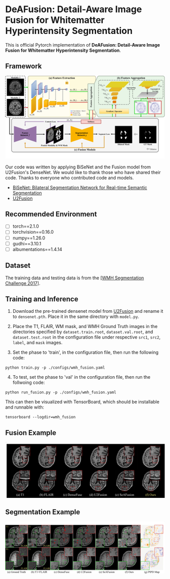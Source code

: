 # DeAFusion: Detail-Aware Image Fusion for Whitematter Hyperintensity Segmentation

This is official Pytorch implementation of **DeAFusion: Detail-Aware Image Fusion for Whitematter Hyperintensity Segmentation**.

## Framework
![framework](./assets/framework.jpg)

Our code was written by applying BiSeNet and the Fusion model from U2Fusion's DenseNet. We would like to thank those who have shared their code. Thanks to everyone who contributed code and models.

- [BiSeNet: Bilateral Segmentation Network for Real-time Semantic Segmentation](https://github.com/CoinCheung/BiSeNet) 
- [U2Fusion](https://github.com/ytZhang99/U2Fusion-pytorch)


## Recommended Environment
- [ ] torch==2.1.0
- [ ] torchvision==0.16.0
- [ ] numpy==1.26.0
- [ ] gudhi==3.10.1
- [ ] albumentations==1.4.14

## Dataset
The training data and testing data is from the [[WMH Segmentation Challenge 2017]](https://wmh.isi.uu.nl).


## Training and Inference

1. Download the pre-trained densenet model from [U2Fusion](https://github.com/ytZhang99/U2Fusion-pytorch/tree/master/model/model.pth) and rename it to `densenet.pth`. Place it in the same directory with `model.py`.

2. Place the T1, FLAIR, WM mask, and WMH Ground Truth images in the directories specified by `dataset.train.root`, `dataset.val.root`, and `dataset.test.root` in the configuration file under respective `src1`, `src2`, `label`, and `mask` images.

3. Set the phase to 'train', in the configuration file, then run the following code:
```
python train.py -p ./configs/wmh_fusion.yaml
```
4. To test, set the phase to 'val' in the configuration file, then run the follwoing code:
```
python run_fusion.py -p ./configs/wmh_fusion.yaml
```


This can then be visualized with TensorBoard, which should be installable and runnable with:
```
tensorboard --logdir=wmh_fusion
```

## Fusion Example
![fusion_example](./assets/fusion_example.jpg)

## Segmentation Example
![fusion_example](./assets/segmentation_example.jpg)
<!-- 
## Citation
The following paper might be cited:
```
@article{xu2020u2fusion,
  title={U2Fusion: A unified unsupervised image fusion network},
  author={Xu, Han and Ma, Jiayi and Jiang, Junjun and Guo, Xiaojie and Ling, Haibin},
  journal={IEEE Transactions on Pattern Analysis and Machine Intelligence},
  year={2020},
  publisher={IEEE}
}
``` -->
